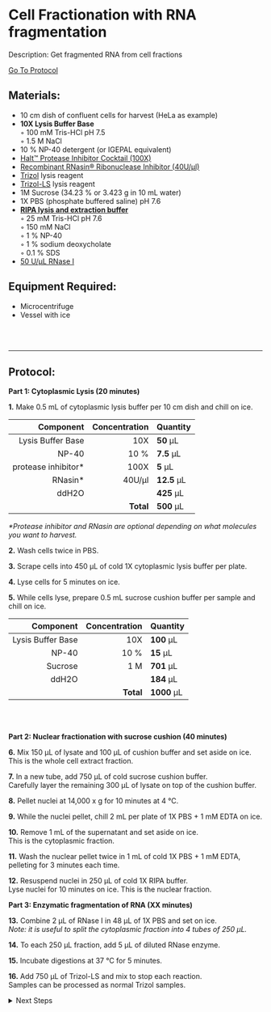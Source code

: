 Cell Fractionation with RNA fragmentation
================================================================================
Description: Get fragmented RNA from cell fractions

[Go To Protocol](#protocol)

Materials:
--------------------------------------------------------------------------------
  * 10 cm dish of confluent cells for harvest (HeLa as example) 
  * **10X Lysis Buffer Base**  
    ◦ 100 mM Tris-HCl pH 7.5  
    ◦ 1.5 M NaCl
  * 10 % NP-40 detergent (or IGEPAL equivalent)
  * [Halt™ Protease Inhibitor Cocktail (100X)](https://www.thermofisher.com/order/catalog/product/78438)
  * [Recombinant RNasin® Ribonuclease Inhibitor (40U/µl)](https://www.promega.com/products/rna-analysis/rnase-inhibitor-rna-protection/rnasin-ribonuclease-inhibitor/?catNum=N2515)
  * [Trizol](https://www.thermofisher.com/order/catalog/product/15596026) lysis reagent
  * [Trizol-LS](https://www.thermofisher.com/order/catalog/product/10296010) lysis reagent
  * 1M Sucrose (34.23 % or 3.423 g in 10 mL water)
  * 1X PBS (phosphate buffered saline) pH 7.6
  * **[RIPA lysis and extraction buffer](https://www.thermofisher.com/order/catalog/product/89900)**  
    ◦ 25 mM Tris-HCl pH 7.6  
    ◦ 150 mM NaCl    
    ◦ 1 % NP-40  
    ◦ 1 % sodium deoxycholate  
    ◦ 0.1 % SDS    
  * [50 U/µL RNase I](https://www.neb.com/en-us/products/m0243-rnase-if)  
    
Equipment Required:
--------------------------------------------------------------------------------
  * Microcentrifuge
  * Vessel with ice

<br/><br/>
___
Protocol:
--------------------------------------------------------------------------------

**Part 1: Cytoplasmic Lysis (20 minutes)**  

**1.** Make 0.5 mL of cytoplasmic lysis buffer per 10 cm dish and chill on ice.

  | Component | Concentration | Quantity | 
  | ---------: | ---------: | :---------- |
  | Lysis Buffer Base | 10X | **50**  µL | 
  | NP-40 | 10 % | **7.5**  µL |
  | protease inhibitor* | 100X | **5**  µL |
  | RNasin* | 40U/µl | **12.5**  µL |  
  | ddH2O || **425**  µL |
  || **Total** | **500** µL |

  _*Protease inhibitor and RNasin are optional depending on what molecules you want to harvest._

**2.** Wash cells twice in PBS.

**3.** Scrape cells into 450 µL of cold 1X cytoplasmic lysis buffer per plate.

**4.** Lyse cells for 5 minutes on ice.

**5.** While cells lyse, prepare 0.5 mL sucrose cushion buffer per sample and chill on ice.

  | Component | Concentration | Quantity | 
  | ---------: | ---------: | :---------- |
  | Lysis Buffer Base | 10X | **100**  µL | 
  | NP-40 | 10 % | **15**  µL |
  | Sucrose | 1 M | **701**  µL |
  | ddH2O || **184**  µL |
  || **Total** | **1000** µL |

<br/><br/>

**Part 2: Nuclear fractionation with sucrose cushion (40 minutes)** 

**6.** Mix 150 µL of lysate and 100 µL of cushion buffer and set aside on ice. <br/> This is the whole cell extract fraction.

**7.** In a new tube, add 750 µL of cold sucrose cushion buffer. <br/> Carefully layer the remaining 300 µL of lysate on top of the cushion buffer.

**8.** Pellet nuclei at 14,000 x g for 10 minutes at 4 °C.

**9.** While the nuclei pellet, chill 2 mL per plate of 1X PBS + 1 mM EDTA on ice. 

**10.** Remove 1 mL of the supernatant and set aside on ice. <br/> This is the cytoplasmic fraction.

**11.** Wash the nuclear pellet twice in 1 mL of cold 1X PBS + 1 mM EDTA, <br/> pelleting for 3 minutes each time.
  
**12.** Resuspend nuclei in 250 µL of cold 1X RIPA buffer. <br/> Lyse nuclei for 10 minutes on ice. This is the nuclear fraction.

**Part 3: Enzymatic fragmentation of RNA (XX minutes)** 

**13.** Combine 2 µL of RNase I in 48 µL of 1X PBS and set on ice. <br/> _Note: it is useful to split the cytoplasmic fraction into 4 tubes of 250 µL._

**14.** To each 250 µL fraction, add 5 µL of diluted RNase enzyme.

**15.** Incubate digestions at 37 °C for 5 minutes.

**16.** Add 750 µL of Trizol-LS and mix to stop each reaction. <br/> Samples can be processed as normal Trizol samples.


<details>
  <summary>Next Steps</summary>

</p> <a href="./OOPS-RNP.md">
OOPS RNP enrichment</a>

</details>
